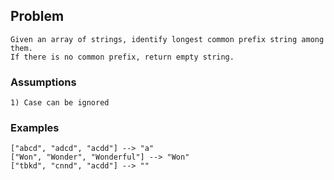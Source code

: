 ## Problem

    Given an array of strings, identify longest common prefix string among them. 
    If there is no common prefix, return empty string.

### Assumptions

    1) Case can be ignored

### Examples

    ["abcd", "adcd", "acdd"] --> "a"
    ["Won", "Wonder", "Wonderful"] --> "Won"
    ["tbkd", "cnnd", "acdd"] --> ""